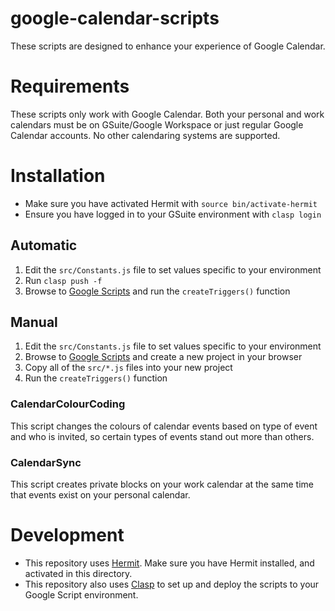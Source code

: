 # google-calendar-scripts

These scripts are designed to enhance your experience of Google Calendar.

# Requirements

These scripts only work with Google Calendar. Both your personal and work calendars must be on GSuite/Google Workspace or just regular Google Calendar accounts. No other calendaring systems are supported.

# Installation
* Make sure you have activated Hermit with `source bin/activate-hermit`
* Ensure you have logged in to your GSuite environment with `clasp login`

## Automatic
1. Edit the `src/Constants.js` file to set values specific to your environment
2. Run `clasp push -f`
3. Browse to [Google Scripts](https://script.google.com/) and run the `createTriggers()` function

## Manual
1. Edit the `src/Constants.js` file to set values specific to your environment
2. Browse to [Google Scripts](https://script.google.com/) and create a new project in your browser
4. Copy all of the `src/*.js` files into your new project 
5. Run the `createTriggers()` function

### CalendarColourCoding
This script changes the colours of calendar events based on type of event and who is invited, so certain types of events stand out more than others. 

### CalendarSync
This script creates private blocks on your work calendar at the same time that events exist on your personal calendar. 

# Development
* This repository uses [Hermit](https://cashapp.github.io/hermit/). Make sure you have Hermit installed, and activated in this directory.
* This repository also uses [Clasp](https://github.com/google/clasp) to set up and deploy the scripts to your Google Script environment.
